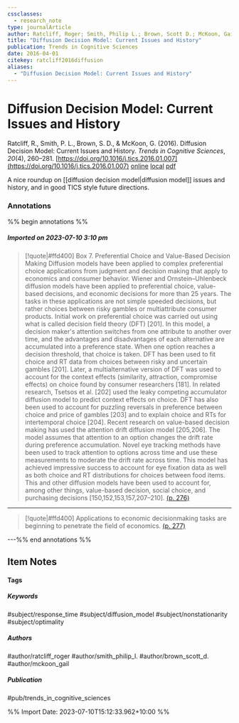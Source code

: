 ```yaml
---
cssclasses:
  - research_note
type: journalArticle
author: Ratcliff, Roger; Smith, Philip L.; Brown, Scott D.; McKoon, Gail
title: "Diffusion Decision Model: Current Issues and History"
publication: Trends in Cognitive Sciences
date: 2016-04-01
citekey: ratcliff2016diffusion
aliases:
  - "Diffusion Decision Model: Current Issues and History"
---
```


# Diffusion Decision Model: Current Issues and History

Ratcliff, R., Smith, P. L., Brown, S. D., & McKoon, G. (2016). Diffusion Decision Model: Current Issues and History. _Trends in Cognitive Sciences_, _20_(4), 260–281. [https://doi.org/10.1016/j.tics.2016.01.007](https://doi.org/10.1016/j.tics.2016.01.007)
[online](http://zotero.org/users/local/kZl3QdXV/items/LJKMSANQ) [local](zotero://select/library/items/LJKMSANQ) [pdf](file:///home/gjc216/Zotero/storage/WYXW2CSG/Ratcliff%20et%20al.%20-%202016%20-%20Diffusion%20Decision%20Model%20Current%20Issues%20and%20History.pdf)
 
A nice roundup on [[diffusion decision model|diffusion model]] issues and history, and in good TICS style future directions.
 
### Annotations

%% begin annotations %%
##### Imported on 2023-07-10 3:10 pm
>[!quote|#ffd400]
>Box 7. Preferential Choice and Value-Based Decision Making Diffusion models have been applied to complex preferential choice applications from judgment and decision making that apply to economics and consumer behavior. Wiener and Ornstein–Uhlenbeck diffusion models have been applied to preferential choice, value-based decisions, and economic decisions for more than 25 years. The tasks in these applications are not simple speeded decisions, but rather choices between risky gambles or multiattribute consumer products. Initial work on preferential choice was carried out using what is called decision field theory (DFT) [201]. In this model, a decision maker's attention switches from one attribute to another over time, and the advantages and disadvantages of each alternative are accumulated into a preference state. When one option reaches a decision threshold, that choice is taken. DFT has been used to fit choice and RT data from choices between risky and uncertain gambles [201]. Later, a multialternative version of DFT was used to account for the context effects (similarity, attraction, compromise effects) on choice found by consumer researchers [181]. In related research, Tsetsos et al. [202] used the leaky competing accumulator diffusion model to predict context effects on choice. DFT has also been used to account for puzzling reversals in preference between choice and price of gambles [203] and to explain choice and RTs for intertemporal choice [204]. Recent research on value-based decision making has used the attention drift diffusion model [205,206]. The model assumes that attention to an option changes the drift rate during preference accumulation. Novel eye tracking methods have been used to track attention to options across time and use these measurements to moderate the drift rate across time. This model has achieved impressive success to account for eye fixation data as well as both choice and RT distributions for choices between food items. This and other diffusion models have been used to account for, among other things, value-based decision, social choice, and purchasing decisions [150,152,153,157,207–210]. [(p. 276)](zotero://open-pdf/library/items/WYXW2CSG?page=276&annotation=EF8XMSWE)

---
>[!quote|#ffd400]
>Applications to economic decisionmaking tasks are beginning to penetrate the field of economics. [(p. 277)](zotero://open-pdf/library/items/WYXW2CSG?page=277&annotation=YALTU6DZ)

---%% end annotations %%

## Item Notes

#### Tags

##### Keywords

#subject/response_time #subject/diffusion_model #subject/nonstationarity #subject/optimality

##### Authors

#author/ratcliff_roger #author/smith_philip_l. #author/brown_scott_d. #author/mckoon_gail

##### Publication

#pub/trends_in_cognitive_sciences


%% Import Date: 2023-07-10T15:12:33.962+10:00 %%
